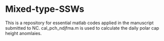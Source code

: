 # Mixed-type-SSWs
This is a repository for essential matlab codes applied in the manuscript submitted to NC.
  cal_pch_ndjfma.m is used to calculate the daily polar cap height anomlaies.
  

